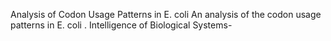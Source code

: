 Analysis of Codon Usage Patterns in E. coli
An analysis of the codon usage patterns in E. coli . Intelligence of Biological Systems-
